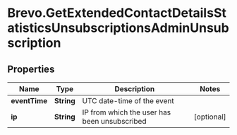 # Brevo.GetExtendedContactDetailsStatisticsUnsubscriptionsAdminUnsubscription

## Properties
Name | Type | Description | Notes
------------ | ------------- | ------------- | -------------
**eventTime** | **String** | UTC date-time of the event | 
**ip** | **String** | IP from which the user has been unsubscribed | [optional] 


